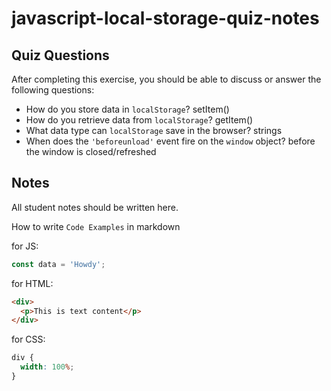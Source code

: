 # javascript-local-storage-quiz-notes

## Quiz Questions

After completing this exercise, you should be able to discuss or answer the following questions:

- How do you store data in `localStorage`?
  setItem()
- How do you retrieve data from `localStorage`?
  getItem()
- What data type can `localStorage` save in the browser?
  strings
- When does the `'beforeunload'` event fire on the `window` object?
  before the window is closed/refreshed

## Notes

All student notes should be written here.

How to write `Code Examples` in markdown

for JS:

```javascript
const data = 'Howdy';
```

for HTML:

```html
<div>
  <p>This is text content</p>
</div>
```

for CSS:

```css
div {
  width: 100%;
}
```
